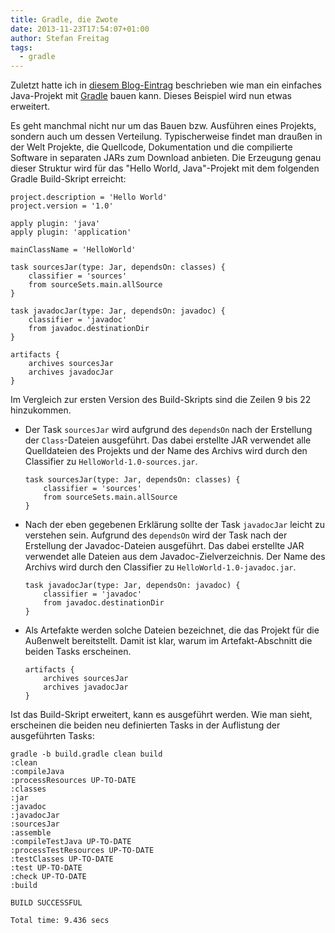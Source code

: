 ```yaml
---
title: Gradle, die Zwote
date: 2013-11-23T17:54:07+01:00
author: Stefan Freitag
tags:
  - gradle
---
```

Zuletzt hatte ich in
[diesem Blog-Eintrag](2013-11-08-hello-world-java-the-gradle-way.md) beschrieben
wie man ein einfaches Java-Projekt mit [Gradle](http://www.gradle.org/) bauen
kann. Dieses Beispiel wird nun etwas erweitert.

Es geht manchmal nicht nur um das Bauen bzw. Ausführen eines Projekts, sondern
auch um dessen Verteilung. Typischerweise findet man draußen in der Welt
Projekte, die Quellcode, Dokumentation und die compilierte Software in separaten
JARs zum Download anbieten. Die Erzeugung genau dieser Struktur wird für das
"Hello World, Java"-Projekt mit dem folgenden Gradle Build-Skript erreicht:

```plain
project.description = 'Hello World'
project.version = '1.0'

apply plugin: 'java'
apply plugin: 'application'

mainClassName = 'HelloWorld'

task sourcesJar(type: Jar, dependsOn: classes) {
    classifier = 'sources'
    from sourceSets.main.allSource
}

task javadocJar(type: Jar, dependsOn: javadoc) {
    classifier = 'javadoc'
    from javadoc.destinationDir
}

artifacts {
    archives sourcesJar
    archives javadocJar
}
```

Im Vergleich zur ersten Version des Build-Skripts sind die Zeilen 9 bis 22
hinzukommen.

- Der Task `sourcesJar` wird aufgrund des `dependsOn` nach der Erstellung der
  `Class`-Dateien ausgeführt. Das dabei erstellte JAR verwendet alle
  Quelldateien des Projekts und der Name des Archivs wird durch den Classifier
  zu `HelloWorld-1.0-sources.jar`.

  ```plain
  task sourcesJar(type: Jar, dependsOn: classes) {
      classifier = 'sources'
      from sourceSets.main.allSource
  }
  ```

- Nach der eben gegebenen Erklärung sollte der Task `javadocJar` leicht zu
  verstehen sein. Aufgrund des `dependsOn` wird der Task nach der Erstellung
  der Javadoc-Dateien ausgeführt. Das dabei erstellte JAR verwendet alle Dateien
  aus dem Javadoc-Zielverzeichnis. Der Name des Archivs wird durch den
  Classifier zu `HelloWorld-1.0-javadoc.jar`.

  ```plain
  task javadocJar(type: Jar, dependsOn: javadoc) {
      classifier = 'javadoc'
      from javadoc.destinationDir
  }
  ```

- Als Artefakte werden solche Dateien bezeichnet, die das Projekt für die
  Außenwelt bereitstellt. Damit ist klar, warum im Artefakt-Abschnitt die
  beiden Tasks erscheinen.

  ```plain
  artifacts {
      archives sourcesJar
      archives javadocJar
  }
  ```

Ist das Build-Skript erweitert, kann es ausgeführt werden. Wie man sieht,
erscheinen die beiden neu definierten Tasks in der Auflistung der
ausgeführten Tasks:

```shell
gradle -b build.gradle clean build
:clean
:compileJava
:processResources UP-TO-DATE
:classes
:jar
:javadoc
:javadocJar
:sourcesJar
:assemble
:compileTestJava UP-TO-DATE
:processTestResources UP-TO-DATE
:testClasses UP-TO-DATE
:test UP-TO-DATE
:check UP-TO-DATE
:build

BUILD SUCCESSFUL

Total time: 9.436 secs
```